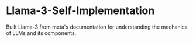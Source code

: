 # Llama-3-Self-Implementation
Built Llama-3 from meta's documentation for understanding the mechanics of LLMs and its components.
